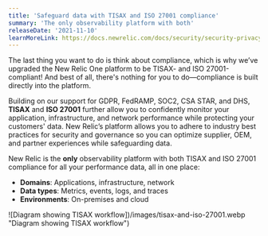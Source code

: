 ```yaml
---
title: 'Safeguard data with TISAX and ISO 27001 compliance'
summary: 'The only observability platform with both'
releaseDate: '2021-11-10'
learnMoreLink: https://docs.newrelic.com/docs/security/security-privacy/compliance/regulatory-audits-new-relic-services/
---
```


The last thing you want to do is think about compliance, which is why we’ve upgraded the New Relic One platform to be TISAX- and ISO 27001-compliant! And best of all, there's nothing for you to do—compliance is built directly into the platform.

Building on our support for GDPR, FedRAMP, SOC2, CSA STAR, and DHS, **TISAX** and **ISO 27001** further allow you to confidently monitor your application, infrastructure, and network performance while protecting your customers' data. New Relic’s platform allows you to adhere to industry best practices for security and governance so you can optimize supplier, OEM, and partner experiences while safeguarding data.

New Relic is the **only** observability platform with both TISAX and ISO 27001 compliance for all your performance data, all in one place:

- **Domains**: Applications, infrastructure, network
- **Data types**: Metrics, events, logs, and traces
- **Environments**: On-premises and cloud

![Diagram showing TISAX workflow])/images/tisax-and-iso-27001.webp "Diagram showing TISAX workflow")
